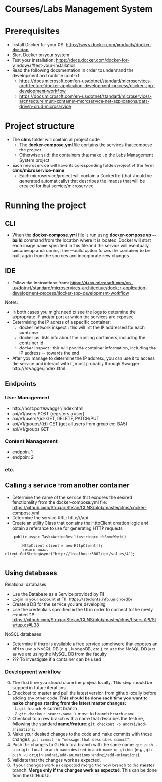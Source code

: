 # Courses/Labs Management System

# Prerequisites
- Install Docker for your OS: https://www.docker.com/products/docker-desktop
- Start Docker on your system
- Test your installation: https://docs.docker.com/docker-for-windows/#test-your-installation
- Read the following documentation in order to understand the development and runtime context:
    - https://docs.microsoft.com/en-us/dotnet/standard/microservices-architecture/docker-application-development-process/docker-app-development-workflow
    - https://docs.microsoft.com/en-us/dotnet/standard/microservices-architecture/multi-container-microservice-net-applications/data-driven-crud-microservice
    
# Project structure
- The **clms** folder will contain all project code
    - The **docker-compose.yml** file contains the services that compose the project
    - Otherwise said: the containers that make up the Labs Management System project
- Each microservice will have its coresponding folder/project of the form **clms/microservice-name**
    - Each microservice/project will contain a Dockerfile (that should be generated automatically) that describes the images that will be created for that service/microservice

# Running the project
## CLI
- When the **docker-compose.yml** file is run using **docker-compose up --build** command from the location where it is located, Docker will start each image name specified in this file and the service will eventually become up and running; the --build option forces the container to be built again from the sources and incorporate new changes
## IDE
- Follow the instructions from: https://docs.microsoft.com/en-us/dotnet/standard/microservices-architecture/docker-application-development-process/docker-app-development-workflow 

Notes:
- In both cases you might need to see the logs to determine the appropriate IP and/or port at which the services are exposed
- Determining the IP adress of a specific container:
    - docker network inspect <network-name>: this will list the IP addressed for each container
    - docker ps: lists info about the running containers, including the container id
    - docker inspect <container-id>: this will provide container information, including the IP address -- towards the end
- After you manage to determine the IP address, you can use it to access the service and interact with it, most probably through Swagger: http://<ip-address>/swagger/index.html
    

## Endpoints
### User Management
- http://host:port/swagger/index.html
- api/v1/users POST (registers a user)
- api/v1/users/{id} GET, DELETE, PATCH/PUT
- api/v1/groups/{id} GET (get all users from group ex: I3A5)
- api/v1/groups GET
### Content Management
- endpoint 1
- endpoint 2
### etc.

## Calling a service from another container
- Determine the name of the service that exposes the desired functionality from the docker-compose.yml file: https://github.com/StrugariStefan/CLMS/blob/master/clms/docker-compose.yml
- Determine the service URL: http://<service-name>/api
- Create an utility Class that contains the HttpClient creation logic and obtain a referance to use for generating HTTP requests    

```
    public async Task<ActionResult<string>> doSomeWork()
    {
        HttpClient client = new HttpClient();
        return await client.GetStringAsync("http://localhost:5002/api/values/4");
    }
```

## Using databases

Relational databases
- Use the Database as a Service provided by FII
- Login in your account at FII: https://students.info.uaic.ro/db/
- Create a DB for the service you are developing
- Use the credentials specified in the UI in order to connect to the newly created DB: https://github.com/StrugariStefan/CLMS/blob/master/clms/Users.API/Startup.cs#L38

NoSQL databases
- Determine if there is available a free service somehwere that exposes an API to use a NoSQL DB (e.g., MongoDB, etc.); to use the NoSQL DB just as we are using the MySQL DB from the faculty
- ??? To investigate if a container can be used

### Development workflow
0. The first time you should clone the project locally. This step should be skipped in future iterations.
1. Checkout to master and pull the latest version from github locally before adding any other code. **This should be done each time you want to make changes starting from the latest master changes:** 
    1. `git branch` -> current branch
    2. `git checkout branch-name` -> move to branch `branch-name`
2. Checkout to a new branch with a name that describes the feature, following the standard **name/feature**: `git checkout -b andrei/add-animations`.
3. Make your desired changes to the code and make commits with those changes: `git commit -m "message that describes commit"`.
4. Push the changes to GitHub to a branch with the same name: `git push -u origin local-branch-name:desired-branch-name-on-github` (e.g., `git push -u origin andrei/add-animations:andrei/add-animations`).
5. Validate that the changes work as expected.
6. If your changes work as expected merge the new branch to the **master** branch. **Merge only if the changes work as expected**. This can be done from the GitHub UI.

